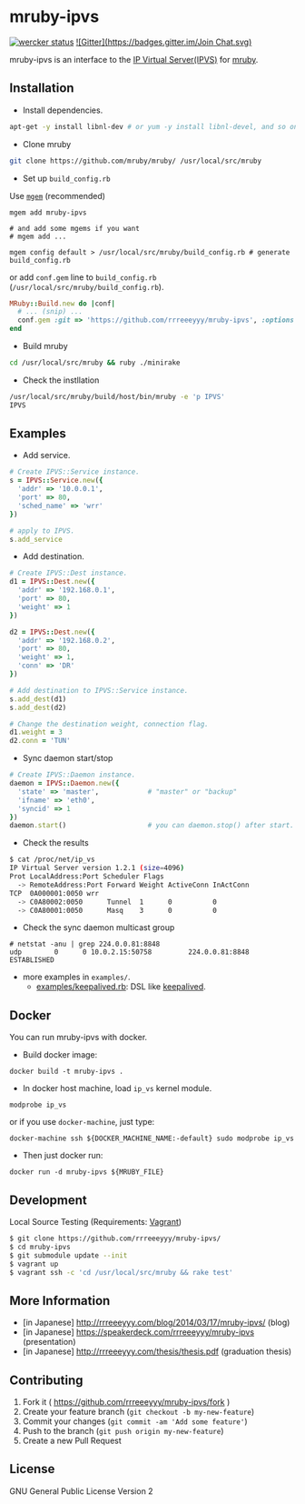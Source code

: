# mruby-ipvs

[![wercker status](https://app.wercker.com/status/ebc274270b5be552c38d235d307e85aa/s "wercker status")](https://app.wercker.com/project/bykey/ebc274270b5be552c38d235d307e85aa)
[![Gitter](https://badges.gitter.im/Join Chat.svg)](https://gitter.im/rrreeeyyy/mruby-ipvs?utm_source=badge&utm_medium=badge&utm_campaign=pr-badge)

mruby-ipvs is an interface to the [IP Virtual Server(IPVS)](http://www.linuxvirtualserver.org/software/ipvs.html) for [mruby](https://github.com/mruby/mruby/).

## Installation

* Install dependencies.

```bash
apt-get -y install libnl-dev # or yum -y install libnl-devel, and so on...
```

* Clone mruby

```bash
git clone https://github.com/mruby/mruby/ /usr/local/src/mruby
```

* Set up `build_config.rb`

Use [`mgem`](https://github.com/mruby/mgem-list) (recommended)

```
mgem add mruby-ipvs

# and add some mgems if you want
# mgem add ...

mgem config default > /usr/local/src/mruby/build_config.rb # generate build_config.rb
```

or add `conf.gem` line to `build_config.rb` (`/usr/local/src/mruby/build_config.rb`).

```ruby
MRuby::Build.new do |conf|
  # ... (snip) ...
  conf.gem :git => 'https://github.com/rrreeeyyy/mruby-ipvs', :options => '--recursive'
end
```

* Build mruby

```bash
cd /usr/local/src/mruby && ruby ./minirake
```

* Check the instllation

```bash
/usr/local/src/mruby/build/host/bin/mruby -e 'p IPVS'
IPVS
```

## Examples

* Add service.

```ruby
# Create IPVS::Service instance.
s = IPVS::Service.new({
  'addr' => '10.0.0.1',
  'port' => 80,
  'sched_name' => 'wrr'
})

# apply to IPVS.
s.add_service
```

* Add destination.

```ruby
# Create IPVS::Dest instance.
d1 = IPVS::Dest.new({
  'addr' => '192.168.0.1',
  'port' => 80,
  'weight' => 1
})

d2 = IPVS::Dest.new({
  'addr' => '192.168.0.2',
  'port' => 80,
  'weight' => 1,
  'conn' => 'DR'
})

# Add destination to IPVS::Service instance.
s.add_dest(d1)
s.add_dest(d2)

# Change the destination weight, connection flag.
d1.weight = 3
d2.conn = 'TUN'
```

* Sync daemon start/stop

```ruby
# Create IPVS::Daemon instance.
daemon = IPVS::Daemon.new({
  'state' => 'master',            # "master" or "backup"
  'ifname' => 'eth0',
  'syncid' => 1
})
daemon.start()                    # you can daemon.stop() after start.
```

* Check the results

```bash
$ cat /proc/net/ip_vs
IP Virtual Server version 1.2.1 (size=4096)
Prot LocalAddress:Port Scheduler Flags
  -> RemoteAddress:Port Forward Weight ActiveConn InActConn
TCP  0A000001:0050 wrr
  -> C0A80002:0050      Tunnel  1      0          0
  -> C0A80001:0050      Masq    3      0          0
```

* Check the sync daemon multicast group

```
# netstat -anu | grep 224.0.0.81:8848
udp        0      0 10.0.2.15:50758         224.0.0.81:8848         ESTABLISHED
```

* more examples in `examples/`.
    * [examples/keepalived.rb](./examples/keepalived.rb): DSL like [keepalived](https://github.com/acassen/keepalived/commits/master).

## Docker

You can run mruby-ipvs with docker.

- Build docker image:

```
docker build -t mruby-ipvs .
```

- In docker host machine, load `ip_vs` kernel module.

```
modprobe ip_vs
```

or if you use `docker-machine`, just type:

```
docker-machine ssh ${DOCKER_MACHINE_NAME:-default} sudo modprobe ip_vs
```

- Then just docker run:

```
docker run -d mruby-ipvs ${MRUBY_FILE}
```

## Development

Local Source Testing (Requirements: [Vagrant](https://www.vagrantup.com/))

```bash
$ git clone https://github.com/rrreeeyyy/mruby-ipvs/
$ cd mruby-ipvs
$ git submodule update --init
$ vagrant up
$ vagrant ssh -c 'cd /usr/local/src/mruby && rake test'
```

## More Information

* [in Japanese] http://rrreeeyyy.com/blog/2014/03/17/mruby-ipvs/ (blog)
* [in Japanese] https://speakerdeck.com/rrreeeyyy/mruby-ipvs (presentation)
* [in Japanese] http://rrreeeyyy.com/thesis/thesis.pdf (graduation thesis)

## Contributing

1. Fork it ( https://github.com/rrreeeyyy/mruby-ipvs/fork )
2. Create your feature branch (`git checkout -b my-new-feature`)
3. Commit your changes (`git commit -am 'Add some feature'`)
4. Push to the branch (`git push origin my-new-feature`)
5. Create a new Pull Request

## License

GNU General Public License Version 2
